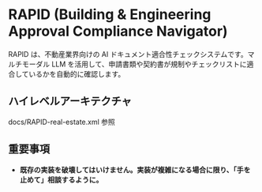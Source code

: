 # RAPID (Building & Engineering Approval Compliance Navigator)

RAPID は、不動産業界向けの AI ドキュメント適合性チェックシステムです。マルチモーダル LLM を活用して、申請書類や契約書が規制やチェックリストに適合しているかを自動的に確認します。

## ハイレベルアーキテクチャ

docs/RAPID-real-estate.xml 参照

## 重要事項

- **既存の実装を破壊してはいけません。実装が複雑になる場合に限り、「手を止めて」相談するように。**
